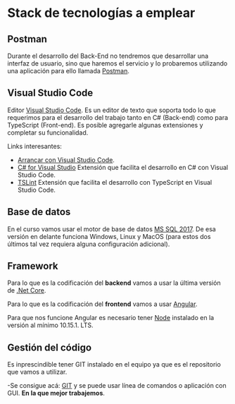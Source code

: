# Stack de tecnologías a emplear

## Postman
Durante el desarrollo del Back-End no tendremos que desarrollar una interfaz de usuario, sino que haremos el servicio y lo probaremos utilizando una aplicación para ello llamada [Postman](https://www.postman.com).

## Visual Studio Code

Editor [Visual Studio Code](https://code.visualstudio.com). Es un editor de texto que soporta todo lo que requerimos para el desarrollo del trabajo tanto en C# (Back-end) como para TypeScript (Front-end). Es posible agregarle algunas extensiones y completar su funcionalidad. 

Links interesantes:

 - [Arrancar con Visual Studio Code](https://code.visualstudio.com/docs/introvideos/basics).
 - [C# for Visual Studio](https://marketplace.visualstudio.com/items?itemName=ms-dotnettools.csharp) Extensión que facilita el desarrollo en C# con Visual Studio Code.
 - [TSLint]([https://marketplace.visualstudio.com/items?itemName=ms-vscode.vscode-typescript-tslint-plugin](https://marketplace.visualstudio.com/items?itemName=ms-vscode.vscode-typescript-tslint-plugin)) Extensión que facilita el desarrollo con TypeScript en Visual Studio Code.
 

## Base de datos
En el curso vamos usar el motor de base de datos [MS SQL 2017](https://www.microsoft.com/es-es/sql-server/sql-server-2017). De esa versión en delante funciona Windows, Linux y MacOS (para estos dos últimos tal vez requiera alguna configuración adicional).

## Framework
Para lo que es la codificación del **backend** vamos a usar la última versión de [.Net Core](https://dotnet.microsoft.com).

Para lo que es la codificación del **frontend** vamos a usar  [Angular](https://angular.io).

Para que nos funcione Angular es necesario tener [Node](https://nodejs.org/es/download/) instalado en la versión al mínimo 10.15.1. LTS.

## Gestión del código
Es inprescindible tener GIT instalado en el equipo ya que es el repositorio que vamos a utilizar.

-Se consigue acá: [GIT](https://git-scm.com) y se puede usar línea de comandos o aplicación con GUI. **En la que mejor trabajemos**.


